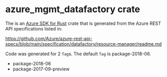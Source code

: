 # azure_mgmt_datafactory crate

The is an [Azure SDK for Rust](https://github.com/Azure/azure-sdk-for-rust) crate that is generated from the Azure REST API specifications listed in:

https://github.com/Azure/azure-rest-api-specs/blob/main/specification/datafactory/resource-manager/readme.md

Code was generated for 2 `Tag`s. The default `Tag` is package-2018-06.


- package-2018-06
- package-2017-09-preview